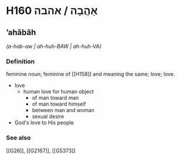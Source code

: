 # H160 אַהֲבָה / אהבה

## ʼahăbâh

_(a-hab-aw | ah-huh-BAW | ah-huh-VA)_

### Definition

feminine noun; feminine of [[H158]] and meaning the same; love; love.

- love
    - human love for human object
        - of man toward man
        - of man toward himself
        - between man and woman
        - sexual desire
- God's love to His people
### See also

[[G26]], [[G2167]], [[G5373]]

